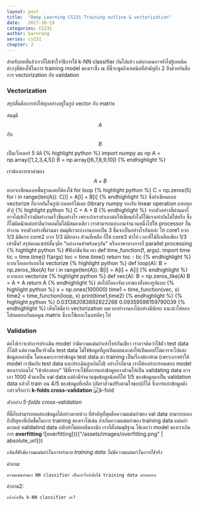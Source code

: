 ```yaml
---
layout: post
title:  "Deep Learning CS231 Training outline & vectorization"
date:   2017-10-19
categories: CS231
author: barnrang
series: cs231
chapter: 2
---
```

สำหรับบทที่แล้วเราก็ได้เข้าใจวิธีการใช้ k-NN classifier กันไปแล้ว แต่บางคนอาจยังไม่รู้เทคนิคต่างๆที่ต้องใช้ในการ training model ของเราซึ่ง ณ ที่นี้จะพูดถึงเทคนิคที่สำคัญถึง 2 สิ่งด้วยกันคือการ vectorization กับ validation
<!--more-->

### Vectorization
สรุปสั้นคือการทำให้ทุกอย่างอยู่ในรูป vector กับ matrix

สมมุติ $$A$$ กับ $$B$$ เป็นเว็กเตอร์ 5 มิติ
{% highlight python %}
import numpy as np
A = np.array([1,2,3,4,5])
B = np.array([6,7,8,9,10])
{% endhighlight %}

เราต้องการหาค่าของ $$A+B$$ หากจะเขียนแบบพื้นฐานเลยก็ต้องใช้ for loop
{% highlight python %}
C = np.zeros(5)
for i in range(len(A)):
  C[i] = A[i] + B[i]
{% endhighlight %}
ซึ่งถ้าเขียนแบบ vectorize ก็บวกกันในรูปเวกเตอร์ได้เลย (library numpy รองรับ linear operation แทบทุกตัว)
{% highlight python %}
C = A + B
{% endhighlight %}
จากตัวอย่างที่ผ่านมาก็อาจไม่เข้าใจว่ามันทำงานเร็วขึ้นอย่างไร เพราะถ้าเราทำเองต่อให้เขียนยังไงก็ใช้แรงเท่ากันไม่ใช่หรือ ซึ่งก็ไม่ผิดนักแต่อย่าลืมว่าคอมไม่ได้มีสมองเดียว เราสามารถแบ่งงานจำนวนหนึ่งไปให้ processor อื่นทำงาน จากตัวอย่างที่ผ่านมา สมมุติเราแบ่งงานออกเป็น 3 ชิ้นจะเป็นอย่างไรกันหล่ะ ให้ core1 บวก 1/3 มิติแรก core2 บวก 1/3 มิติกลาง ส่วนที่เหลือ
ก็ให้ core3 ทำไป เวลาที่ใช้ก็เหลือเพียง 1/3 เท่านั้น! สรุปคอนเซปส์สั้นๆคือ "แบ่งงานทำพร้อมๆกัน" หรือภาษาทางการก็ parallel processing
{% highlight python %}
#ฟังก์ชันจับเวลา
def time_function(f, args):
  import time
  tic = time.time()
  f(args)
  toc = time.time()
  return toc - tic
{% endhighlight %}
บวกเว็กเตอร์แบบไม่ vectorize
{% highlight python %}
def loop(A):
  B = np.zeros_like(A)
  for i in range(len(A)):
    B[i] = A[i] + A[i]
{% endhighlight %}
บวกแบบ vectorize
{% highlight python %}
def vec(A):
  B = np.zeros_like(A)
  B = A + A
  return A
{% endhighlight %}
ต่อไปก็ลองจับเวลาของทั้งสองรูปแบบ
{% highlight python %}
x = np.ones(100000)
time1 = time_function(vec, x)
time2 = time_function(loop, x)
print(time1,time2)
{% endhighlight %}
{% highlight python %}
0.031382083892822266 0.09359598159790039
{% endhighlight %}
เห็นได้ชัดว่า vectorization ลดเวลาทำงานลงได้อย่างมีนัยยะ แนะนำให้ลองไปทดสอบกับผลคูณ matrix
ซึ่งจะใช้เยอะในบทถัดๆ ไป
### Validation
ต่อไปเราจะทำการประเมิน model ว่ามีความแม่นยำเท่าไหร่กันเชียว เราอาจคิดว่าใช้ตัว test data ก็ได้สิ แต่ความเป็นจริงนั้น test data ไม่ใช่ข้อมูลที่ถูกเปิดเผยและต่อให้เปิดเผยก็ไม่ควรจะไปแตะข้อมูลเหล่านั้น โดยเฉพาะการยำข้อมูล test data มา training เป็นเรื่องต้องห้าม (เพราะอาจทำให้ model เราชินกับ test data และประเมินสูงเกินไป) อย่างไรก็ตาม เราก็ต้องทำการทดสอบ model ของเราก่อนไป “เข้าห้องสอบ” วิธีที่เราจะใช้คือการแบ่งข้อมูลบางส่วนให้เป็น validating data อาจเอา 1000 ตัวมาเป็น val data
แต่ถ้ามีจำนวนชุดข้อมูลน้อยก็ให้ 1/5 ของข้อมูลมาเป็น validation data แล้วก็ train บน 4/5 ของข้อมูลที่เหลือ (อัตราส่วนปรับตามใจชอบ)ก็ได้ ซึ่งการแบ่งข้อมูลดังกล่าวเรียกว่า __k-folds cross-validation__
![k-fold](http://cs231n.github.io/assets/crossval.jpeg)

*ตัวอย่าง 5-folds cross-validation*

ที่นี้ก็บสามารถทดสอบข้อมูลได้อย่างหายห่วง ที่สำคัญที่สุดคือความแม่นยำของ val data สามารถบอกถึงปัญหาที่เกิดขึ้นในการ training ของเราได้เช่น ถ้าเกิดความแม่นยำของ training data แม่นยำมากแต่ validatind data กลับทำไม่ค่อยดีมากนัก เราก็ตั้งสมมุติฐาน
ได้เลยว่า model ของเราเกิดการ __overfitting__
![overfitting]({{"/assets/images/overfitting.png" | absolute_url}})

*เส้นสีฟ้ามีความแม่นยำในการทำนาย training data ไม่มีความแม่นยำในการใช้จริง*

คำถาม:
~~~~
ความแม่นยำของ NN classifier เป็นเท่าไหร่เมื่อใช้ training data มาทดสอบ
~~~~

คำถาม2:
~~~~
แล้วถ้าเป็น k-NN classifier ล่ะ?
~~~~
